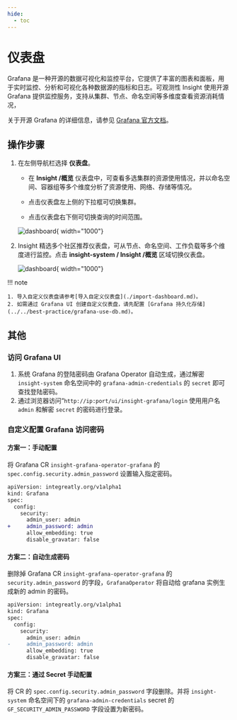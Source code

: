 ```yaml
---
hide:
  - toc
---
```


# 仪表盘

Grafana 是一种开源的数据可视化和监控平台，它提供了丰富的图表和面板，用于实时监控、分析和可视化各种数据源的指标和日志。可观测性 Insight 使用开源 Grafana 提供监控服务，支持从集群、节点、命名空间等多维度查看资源消耗情况，

关于开源 Grafana 的详细信息，请参见 [Grafana 官方文档](https://grafana.com/docs/grafana/latest/getting-started/?spm=a2c4g.11186623.0.0.1f34de53ksAH9a)。

## 操作步骤

1. 在左侧导航栏选择 __仪表盘__。

    - 在 __Insight /概览__ 仪表盘中，可查看多选集群的资源使用情况，并以命名空间、容器组等多个维度分析了资源使用、网络、存储等情况。

    - 点击仪表盘左上侧的下拉框可切换集群。

    - 点击仪表盘右下侧可切换查询的时间范围。

    ![dashboard](https://docs.daocloud.io/daocloud-docs-images/docs/zh/docs/insight/images/dashboard00.png){ width="1000"}

2. Insight 精选多个社区推荐仪表盘，可从节点、命名空间、工作负载等多个维度进行监控。点击 __insight-system / Insight /概览__ 区域切换仪表盘。

    ![dashboard](https://docs.daocloud.io/daocloud-docs-images/docs/zh/docs/insight/images/dashboard01.png){ width="1000"}

!!! note
    
    1. 导入自定义仪表盘请参考[导入自定义仪表盘](./import-dashboard.md)。
    2. 如需通过 Grafana UI 创建自定义仪表盘，请先配置 [Grafana 持久化存储](../../best-practice/grafana-use-db.md)。

## 其他

### 访问 Grafana UI

1. 系统 Grafana 的登陆密码由 Grafana Operator 自动生成，通过解密 `insight-system` 命名空间中的 `grafana-admin-credentials` 的 `secret` 即可查找登陆密码。
2. 通过浏览器访问“`http://ip:port/ui/insight-grafana/login` 使用用户名 `admin`  和解密 `secret` 的密码进行登录。

### 自定义配置 Grafana 访问密码

#### 方案一：手动配置

将 Grafana CR `insight-grafana-operator-grafana` 的 `spec.config.security.admin_password` 设置输入指定密码。

```diff
apiVersion: integreatly.org/v1alpha1
kind: Grafana
spec:
  config:
    security:
      admin_user: admin
+     admin_password: admin
      allow_embedding: true
      disable_gravatar: false
```

#### 方案二：自动生成密码

删除掉 Grafana CR `insight-grafana-operator-grafana` 的 `security.admin_password` 的字段，`GrafanaOperator` 将自动给 grafana 实例生成新的 admin 的密码。

```diff
apiVersion: integreatly.org/v1alpha1
kind: Grafana
spec:
  config:
    security:
      admin_user: admin
-     admin_password: admin
      allow_embedding: true
      disable_gravatar: false
```

#### 方案三：通过 Secret 手动配置

将 CR 的 `spec.config.security.admin_password` 字段删除。并将 `insight-system` 命名空间下的 `grafana-admin-credentials`     secret 的 `GF_SECURITY_ADMIN_PASSWORD` 字段设置为新密码。
